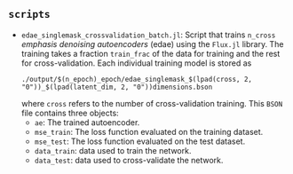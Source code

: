 ## `scripts`

- `edae_singlemask_crossvalidation_batch.jl`: Script that trains `n_cross`
  *emphasis denoising autoencoders* (edae) using the `Flux.jl` library. The
  training takes a fraction `train_frac` of the data for training and the rest
  for cross-validation. Each individual training model is stored as
  ```
  ./output/$(n_epoch)_epoch/edae_singlemask_$(lpad(cross, 2, "0"))_$(lpad(latent_dim, 2, "0"))dimensions.bson
  ```
  where `cross` refers to the number of cross-validation training.
  This `BSON` file contains three objects:
    - `ae`: The trained autoencoder.
    - `mse_train`: The loss function evaluated on the training dataset.
    - `mse_test`: The loss function evaluated on the test dataset.
    - `data_train`: data used to train the network.
    - `data_test`: data used to cross-validate the network.